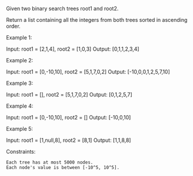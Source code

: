 Given two binary search trees root1 and root2.

Return a list containing all the integers from both trees sorted in ascending order.

 

Example 1:

Input: root1 = [2,1,4], root2 = [1,0,3]
Output: [0,1,1,2,3,4]

Example 2:

Input: root1 = [0,-10,10], root2 = [5,1,7,0,2]
Output: [-10,0,0,1,2,5,7,10]

Example 3:

Input: root1 = [], root2 = [5,1,7,0,2]
Output: [0,1,2,5,7]

Example 4:

Input: root1 = [0,-10,10], root2 = []
Output: [-10,0,10]

Example 5:

Input: root1 = [1,null,8], root2 = [8,1]
Output: [1,1,8,8]

 

Constraints:

    Each tree has at most 5000 nodes.
    Each node's value is between [-10^5, 10^5].
